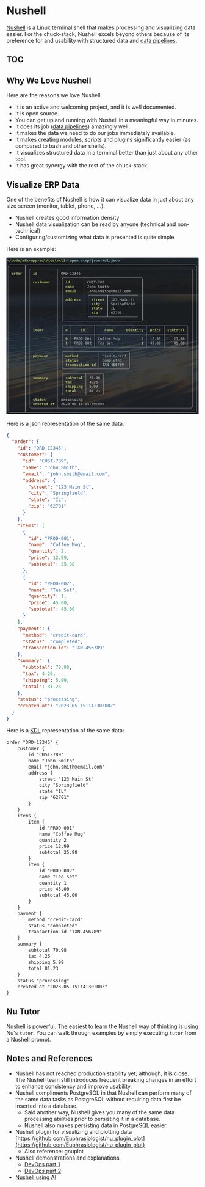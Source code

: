# Nushell

[Nushell](https://nushell.sh) is a Linux terminal shell that makes processing and visualizing data easier. For the chuck-stack, Nushell excels beyond others because of its preference for and usability with structured data and [data pipelines](./terminology.md#data-pipeline). 

## TOC

<!-- toc -->

## Why We Love Nushell

Here are the reasons we love Nushell:

- It is an active and welcoming project, and it is well documented.
- It is open source.
- You can get up and running with Nushell in a meaningful way in minutes.
- It does its job ([data pipelines](./terminology.md#data-pipeline)) amazingly well.
- It makes the data we need to do our jobs immediately available.
- It makes creating modules, scripts and plugins significantly easier (as compared to bash and other shells).
- It visualizes structured data in a terminal better than just about any other tool.
- It has great synergy with the rest of the chuck-stack.

## Visualize ERP Data

One of the benefits of Nushell is how it can visualize data in just about any size screen (monitor, tablet, phone, ...). 

- Nushell creates good information density
- Nushell data visualization can be read by anyone (technical and non-technical)
- Configuring/customizing what data is presented is quite simple

Here is an example:

![nushell-visualize-order](./img/nushell-order-visualize-20250105.png)

Here is a json representation of the same data:

```json
{
  "order": {
    "id": "ORD-12345",
    "customer": {
      "id": "CUST-789",
      "name": "John Smith",
      "email": "john.smith@email.com",
      "address": {
        "street": "123 Main St",
        "city": "Springfield",
        "state": "IL",
        "zip": "62701"
      }
    },
    "items": [
      {
        "id": "PROD-001",
        "name": "Coffee Mug",
        "quantity": 2,
        "price": 12.99,
        "subtotal": 25.98
      },
      {
        "id": "PROD-002",
        "name": "Tea Set",
        "quantity": 1,
        "price": 45.00,
        "subtotal": 45.00
      }
    ],
    "payment": {
      "method": "credit-card",
      "status": "completed",
      "transaction-id": "TXN-456789"
    },
    "summary": {
      "subtotal": 70.98,
      "tax": 4.26,
      "shipping": 5.99,
      "total": 81.23
    },
    "status": "processing",
    "created-at": "2023-05-15T14:30:00Z"
  }
}
```

Here is a [KDL](https://kdl.dev/) representation of the same data:

```kdl
order "ORD-12345" {
    customer {
        id "CUST-789"
        name "John Smith"
        email "john.smith@email.com"
        address {
            street "123 Main St"
            city "Springfield"
            state "IL"
            zip "62701"
        }
    }
    items {
        item {
            id "PROD-001"
            name "Coffee Mug"
            quantity 2
            price 12.99
            subtotal 25.98
        }
        item {
            id "PROD-002"
            name "Tea Set"
            quantity 1
            price 45.00
            subtotal 45.00
        }
    }
    payment {
        method "credit-card"
        status "completed"
        transaction-id "TXN-456789"
    }
    summary {
        subtotal 70.98
        tax 4.26
        shipping 5.99
        total 81.23
    }
    status "processing"
    created-at "2023-05-15T14:30:00Z"
}
```

## Nu Tutor

Nushell is powerful. The easiest to learn the Nushell way of thinking is using Nu's `tutor`. You can walk through examples by simply executing `tutor` from a Nushell prompt.

## Notes and References

- Nushell has not reached production stability yet; although, it is close. The Nushell team still introduces frequent breaking changes in an effort to enhance consistency and improve usability.
- Nushell compliments PostgreSQL in that Nushell can perform many of the same data tasks as PostgreSQL without requiring data first be inserted into a database. 
  - Said another way, Nushell gives you many of the same data processing abilities prior to persisting it in a database.
  - Nushell also makes persisting data in PostgreSQL easier.
- Nushell plugin for visualizing and plotting data [https://github.com/Euphrasiologist/nu_plugin_plot](https://github.com/Euphrasiologist/nu_plugin_plot)
  - Also reference: gnuplot
- Nushell demonstrations and explanations
  - [DevOps part 1](https://youtu.be/uJsZATwQ3R8)
  - [DevOps part 2](https://youtu.be/LFBOLx5KiME)
- [Nushell using AI](https://github.com/cablehead/gpt2099.nu)
